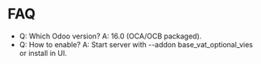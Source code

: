 # FAQ

- Q: Which Odoo version? A: 16.0 (OCA/OCB packaged).
- Q: How to enable? A: Start server with --addon base_vat_optional_vies or install in UI.
